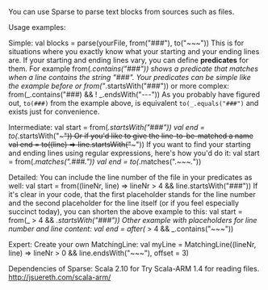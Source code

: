 You can use Sparse to parse text blocks from sources such as files.

Usage examples:

 Simple:
 val blocks = parse(yourFile, from("###"), to("~~~"))
 This is for situations where you exactly know what your starting and your ending lines are.
 If your starting and ending lines vary, you can define __predicates__ for them. For example from(_.contains("###")) shows a predicate that matches when a line contains the string "###".
 Your predicates can be simple like the example before or from("_.startsWith("###")) or more complex: from(_.contains("###) && ! _.endsWith("---"))
 As you probably have figured out, `to(###)` from the example above, is equivalent `to(_.equals("###")` and exists just for convenience.

 Intermediate:
    val start = from(_.startsWith("###"))
    val end = to(_.startsWith("~~~"))
 Or if you'd like to give the line-to-be-matched a name
    val end = to((line) => line.startsWith("~~~"))
 If you want to find your starting and ending lines using regular expressions, here's how you'd do it: 
    val start = from(_.matches(".*###.*"))
   val end = to(_.matches(".*~~~.*"))

 Detailed:
 You can include the line number of the file in your predicates as well:
    val start = from((lineNr, line) => lineNr > 4 && line.startsWith("###"))
 If it's clear in your code, that the first placeholder stands for the line number and the second placeholder for the line itself (or if you feel especially succinct today), you can shorten the above example to this:
    val start = from(_ > 4 && _.startsWith("###"))
 Other example with placeholders for line number and line content:
    val end = after(_ > 4 && _.contains("~~~"))

 Expert:
 Create your own MatchingLine:
val myLine = MatchingLine((lineNr, line) => lineNr > 0 && line.endsWith("~~~"), offset = 3)

Dependencies of Sparse:
Scala 2.10 for Try
Scala-ARM 1.4 for reading files. http://jsuereth.com/scala-arm/
